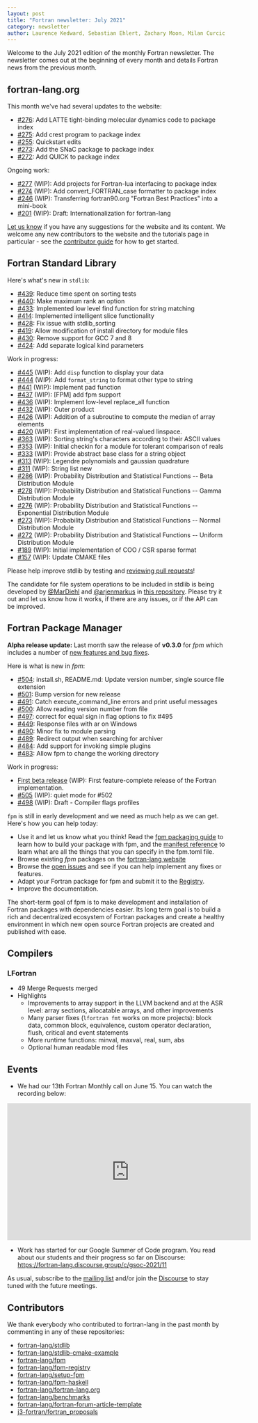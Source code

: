 ```yaml
---
layout: post
title: "Fortran newsletter: July 2021"
category: newsletter
author: Laurence Kedward, Sebastian Ehlert, Zachary Moon, Milan Curcic
---
```


Welcome to the July 2021 edition of the monthly Fortran newsletter.
The newsletter comes out at the beginning of every month and details
Fortran news from the previous month.

<ul id="page-nav"></ul>

## fortran-lang.org

This month we've had several updates to the website:

* [#276](https://github.com/fortran-lang/fortran-lang.org/pull/276):
  Add LATTE tight-binding molecular dynamics code to package index                                                               
* [#275](https://github.com/fortran-lang/fortran-lang.org/pull/275):
  Add crest program to package index
* [#255](https://github.com/fortran-lang/fortran-lang.org/pull/255):
  Quickstart edits
* [#273](https://github.com/fortran-lang/fortran-lang.org/pull/273):
  Add the SNaC package to package index
* [#272](https://github.com/fortran-lang/fortran-lang.org/pull/272):
  Add QUICK to package index

Ongoing work:

* [#277](https://github.com/fortran-lang/fortran-lang.org/pull/277) (WIP):
  Add projects for Fortran-lua interfacing to package index                                                                
* [#274](https://github.com/fortran-lang/fortran-lang.org/pull/274) (WIP):
  Add convert_FORTRAN_case formatter to package index
* [#246](https://github.com/fortran-lang/fortran-lang.org/pull/246) (WIP):
  Transferring fortran90.org "Fortran Best Practices" into a mini-book                                                     
* [#201](https://github.com/fortran-lang/fortran-lang.org/pull/201) (WIP):
  Draft: Internationalization for fortran-lang    

[Let us know](https://github.com/fortran-lang/fortran-lang.org/issues) if you have any suggestions for the website and its content.
We welcome any new contributors to the website and the tutorials page in particular - see the [contributor guide](https://github.com/fortran-lang/fortran-lang.org/blob/master/CONTRIBUTING.md) for how to get started.

## Fortran Standard Library

Here's what's new in `stdlib`:

* [#439](https://github.com/fortran-lang/stdlib/pull/439):
  Reduce time spent on sorting tests
* [#440](https://github.com/fortran-lang/stdlib/pull/440):
  Make maximum rank an option
* [#433](https://github.com/fortran-lang/stdlib/pull/433):
  Implemented low level find function for string matching                                                                                  
* [#414](https://github.com/fortran-lang/stdlib/pull/414):
  Implemented intelligent slice functionality
* [#428](https://github.com/fortran-lang/stdlib/pull/428):
  Fix issue with stdlib_sorting
* [#419](https://github.com/fortran-lang/stdlib/pull/419):
  Allow modification of install directory for module files
* [#430](https://github.com/fortran-lang/stdlib/pull/430):
  Remove support for GCC 7 and 8
* [#424](https://github.com/fortran-lang/stdlib/pull/424):
  Add separate logical kind parameters

Work in progress:

* [#445](https://github.com/fortran-lang/stdlib/pull/445) (WIP):
  Add `disp` function to display your data
* [#444](https://github.com/fortran-lang/stdlib/pull/444) (WIP):
  Add `format_string` to format other type to string
* [#441](https://github.com/fortran-lang/stdlib/pull/441) (WIP):
  Implement pad function
* [#437](https://github.com/fortran-lang/stdlib/pull/437) (WIP):
[FPM] add fpm support
* [#436](https://github.com/fortran-lang/stdlib/pull/436) (WIP):
  Implement low-level replace_all function
* [#432](https://github.com/fortran-lang/stdlib/pull/432) (WIP):
  Outer product
* [#426](https://github.com/fortran-lang/stdlib/pull/426) (WIP):
  Addition of a subroutine to compute the median of array elements
* [#420](https://github.com/fortran-lang/stdlib/pull/420) (WIP):
  First implementation of real-valued linspace.
* [#363](https://github.com/fortran-lang/stdlib/pull/363) (WIP):
  Sorting string's characters according to their ASCII values
* [#353](https://github.com/fortran-lang/stdlib/pull/353) (WIP):
  Initial checkin for a module for tolerant comparison of reals
* [#333](https://github.com/fortran-lang/stdlib/pull/333) (WIP):
  Provide abstract base class for a string object
* [#313](https://github.com/fortran-lang/stdlib/pull/313) (WIP):
  Legendre polynomials and gaussian quadrature
* [#311](https://github.com/fortran-lang/stdlib/pull/311) (WIP):
  String list new
* [#286](https://github.com/fortran-lang/stdlib/pull/286) (WIP):
  Probability Distribution and Statistical Functions -- Beta Distribution Module
* [#278](https://github.com/fortran-lang/stdlib/pull/278) (WIP):
  Probability Distribution and Statistical Functions -- Gamma Distribution Module
* [#276](https://github.com/fortran-lang/stdlib/pull/276) (WIP):
  Probability Distribution and Statistical Functions -- Exponential Distribution Module
* [#273](https://github.com/fortran-lang/stdlib/pull/273) (WIP):
  Probability Distribution and Statistical Functions -- Normal Distribution Module 
* [#272](https://github.com/fortran-lang/stdlib/pull/272) (WIP):
  Probability Distribution and Statistical Functions -- Uniform Distribution Module
* [#189](https://github.com/fortran-lang/stdlib/pull/189) (WIP):
  Initial implementation of COO / CSR sparse format
* [#157](https://github.com/fortran-lang/stdlib/pull/157) (WIP):
  Update CMAKE files


Please help improve stdlib by testing and [reviewing pull requests](https://github.com/fortran-lang/stdlib/issues?q=is%3Apr+is%3Aopen+label%3A%22reviewers+needed%22)!

The candidate for file system operations to be included in stdlib is being developed by
[@MarDiehl](https://github.com/MarDiehl) and [@arjenmarkus](https://github.com/arjenmarkus)
in [this repository](https://github.com/MarDiehl/stdlib_os).
Please try it out and let us know how it works, if there are any issues, or if the API can be improved.

## Fortran Package Manager

__Alpha release update:__ Last month saw the release of __v0.3.0__ for *fpm* which includes a number of [new features and bug fixes](https://github.com/fortran-lang/fpm/releases/tag/v0.3.0).

Here is what is new in *fpm*:

* [#504](https://github.com/fortran-lang/fpm/pull/504):
  install.sh, README.md: Update version number, single source file extension
* [#501](https://github.com/fortran-lang/fpm/pull/501):
  Bump version for new release
* [#491](https://github.com/fortran-lang/fpm/pull/491):
  Catch execute_command_line errors and print useful messages
* [#500](https://github.com/fortran-lang/fpm/pull/500):
  Allow reading version number from file
* [#497](https://github.com/fortran-lang/fpm/pull/497):
  correct for equal sign in flag options to fix #495
* [#449](https://github.com/fortran-lang/fpm/pull/449):
  Response files with ar on Windows
* [#490](https://github.com/fortran-lang/fpm/pull/490):
  Minor fix to module parsing
* [#489](https://github.com/fortran-lang/fpm/pull/489):
  Redirect output when searching for archiver
* [#484](https://github.com/fortran-lang/fpm/pull/484):
  Add support for invoking simple plugins
* [#483](https://github.com/fortran-lang/fpm/pull/483):
  Allow fpm to change the working directory

Work in progress:

* [First beta release](https://github.com/fortran-lang/fpm/milestone/1) (WIP):
  First feature-complete release of the Fortran implementation.
* [#505](https://github.com/fortran-lang/fpm/pull/505) (WIP):
  quiet mode for #502
* [#498](https://github.com/fortran-lang/fpm/pull/498) (WIP):
  Draft - Compiler flags profiles

`fpm` is still in early development and we need as much help as we can get.
Here's how you can help today:

* Use it and let us know what you think! Read the [fpm packaging guide](https://github.com/fortran-lang/fpm/blob/master/PACKAGING.md) to learn how to build your package with fpm, and the [manifest reference](https://github.com/fortran-lang/fpm/blob/master/manifest-reference.md) to learn what are all the things that you can specify in the fpm.toml file.
* Browse existing *fpm* packages on the [fortran-lang website](https://fortran-lang.org/packages/fpm)
* Browse the [open issues](https://github.com/fortran-lang/fpm/issues) and see if you can help implement any fixes or features.
* Adapt your Fortran package for fpm and submit it to the [Registry](https://github.com/fortran-lang/fpm-registry).
* Improve the documentation.

The short-term goal of fpm is to make development and installation of Fortran packages with dependencies easier.
Its long term goal is to build a rich and decentralized ecosystem of Fortran packages and create a healthy
environment in which new open source Fortran projects are created and published with ease.

## Compilers


### LFortran

* 49 Merge Requests merged
* Highlights
  * Improvements to array support in the LLVM backend and at the ASR level:
    array sections, allocatable arrays, and other improvements
  * Many parser fixes (`lfortran fmt` works on more projects): block data,
    common block, equivalence, custom operator declaration, flush, critical and
    event statements
  * More runtime functions: minval, maxval, real, sum, abs
  * Optional human readable mod files


## Events

* We had our 13th Fortran Monthly call on June 15.
You can watch the recording below:

<iframe width="560" height="315" src="https://www.youtube.com/embed/YRVLAlQpE5g" frameborder="0" allow="accelerometer; autoplay; encrypted-media; gyroscope; picture-in-picture" allowfullscreen></iframe>

* Work has started for our Google Summer of Code program. You read about our students and their progress so far on Discourse: <https://fortran-lang.discourse.group/c/gsoc-2021/11>
  
As usual, subscribe to the [mailing list](https://groups.io/g/fortran-lang) and/or
join the [Discourse](https://fortran-lang.discourse.group) to stay tuned with the future meetings.

## Contributors

We thank everybody who contributed to fortran-lang in the past month by
commenting in any of these repositories:

* [fortran-lang/stdlib](https://github.com/fortran-lang/stdlib)
* [fortran-lang/stdlib-cmake-example](https://github.com/fortran-lang/stdlib-cmake-example)
* [fortran-lang/fpm](https://github.com/fortran-lang/fpm)
* [fortran-lang/fpm-registry](https://github.com/fortran-lang/fpm-registry)
* [fortran-lang/setup-fpm](https://github.com/fortran-lang/setup-fpm)
* [fortran-lang/fpm-haskell](https://github.com/fortran-lang/fpm-haskell)
* [fortran-lang/fortran-lang.org](https://github.com/fortran-lang/fortran-lang.org)
* [fortran-lang/benchmarks](https://github.com/fortran-lang/benchmarks)
* [fortran-lang/fortran-forum-article-template](https://github.com/fortran-lang/fortran-forum-article-template)
* [j3-fortran/fortran\_proposals](https://github.com/j3-fortran/fortran_proposals)

<div id="gh-contributors" data-startdate="June 01 2021" data-enddate="June 30 2021" height="500px"></div>
